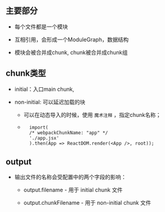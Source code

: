 ## 主要部分

* 每个文件都是一个模块

* 互相引用，会形成一个ModuleGraph，数据结构

* 模块会被合并成chunk, chunk被合并成chunk组

## chunk类型

* initial：入口main chunk, 

* non-initial: 可以延迟加载的块

  + 可以在动态导入的时候，使用 `魔术注释` ，指定chunk名称；

  + ``` 
      import(
      /* webpackChunkName: "app" */
      './app.jsx'
      ).then(App => ReactDOM.render(<App />, root));
    ```

## output

* 输出文件的名称会受配置中的两个字段的影响：

  + output.filename - 用于 initial chunk 文件

  + output.chunkFilename - 用于 non-initial chunk 文件

